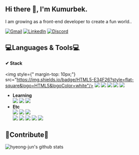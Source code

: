 <h2 >Hi there 👋, I'm Kumurbek.</h2>

<p >I am growing as a front-end developer to create a fun world..</p>

<p >
	<a href="mailto:kumurbek.b@gmail.com"><img src="https://img.shields.io/badge/Gmail-%23D14836?style=flat-square&logo=Gmail&logoColor=white" alt="Gmail"/></a>
	<a href="https://www.linkedin.com/in/khumarbyek-beybit/"><img src="https://img.shields.io/badge/LinkedIn-%230077B5?style=flat-square&logo=LinkedIn&logoColor=white" alt="LinkedIn"/></a>
	<a href="https://discordapp.com/users/Kumurbek#9180/"><img src="https://img.shields.io/badge/Discord-%237289DA?style=flat-square&logo=Discord&logoColor=white" alt="Discord"/></a>
</p>

💻Languages & Tools💻 
---
#### ✔ Stack
<img style={" margin-top: 10px;"} src="https://img.shields.io/badge/HTML5-E34F26?style=flat-square&logo=HTML5&logoColor=white"/></a>
<img src="https://img.shields.io/badge/CSS3-1572B6?style=flat-square&logo=CSS3&logoColor=white"/></a>
<img src="https://img.shields.io/badge/next.js-000000?style=flat-square&logo=nextdotjs&logoColor=white"/></a>
<img src="https://img.shields.io/badge/JDBC-yellow?style=flat-square&logo=JDBC&logoColor=white"/></a>
<img src="https://img.shields.io/badge/Jpa-3766AB?style=flat-square&logo=Jpa&logoColor=white"/></a>
<img src="https://img.shields.io/badge/mysql-f7f7f7?style=flat-square&logo=mysql&logoColor=black"/></a>
* **Learning**   
<img src="https://img.shields.io/badge/C++-f6f644?style=flat-square&logo=C++&logoColor=#00599C"/></a>
<img src="https://img.shields.io/badge/python-339933?style=flat-square&logo=python&logoColor=#white"/></a>
<img src="https://img.shields.io/badge/Amazon%20AWS-232F3E?style=flat-square&logo=Amazon%20AWS&logoColor=#232F3E"/></a>
* **Etc**   
<img src="https://img.shields.io/badge/IntelliJ%20IDEA-000000?style=flat-square&logo=IntelliJ%20IDEA&logoColor=#000000"/></a>
<img src="https://img.shields.io/badge/Spring Boot-6DB33F?style=flat-square&logo=Springboot&logoColor=green"/></a>
<img src="https://img.shields.io/badge/Android Studio-3DDC84?style=flat-square&logo=android&logoColor=white"/></a>   
<img src="https://img.shields.io/badge/Visual%20Studio-5C2D91?style=flat-square&logo=Visual%20Studio&logoColor=#5C2D91"/></a>
<img src="https://img.shields.io/badge/Notion-b4f5bd?style=flat&logo=Notion&logoColor=black"/></a>
<img src="https://img.shields.io/badge/Slack-A442A0?style=flat&logo=Slack&logoColor=white"/></a>
<img src="https://img.shields.io/badge/GitHub-gray?style=flat&logo=GitHub&logoColor=black"/></a>
<img src="https://img.shields.io/badge/Git-blue?style=flat&logo=Git&logoColor=F05032"/></a>

🙏Contribute🙏
---
![hyeong-jun's github stats](https://github-readme-stats.vercel.app/api?username=hyeong-jun-kim&show_icons=true&theme=dark&bg_color=#3399ff)
